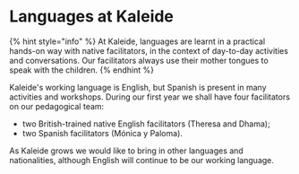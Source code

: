 # Languages at Kaleide

{% hint style="info" %}
At Kaleide, languages are learnt in a practical hands-on way with native facilitators, in the context of day-to-day activities and conversations. Our facilitators always use their mother tongues to speak with the children.
{% endhint %}

Kaleide's working language is English, but Spanish is present in many activities and workshops. During our first year we shall have four facilitators on our pedagogical team:

* two British-trained native English facilitators (Theresa and Dhama);
* two Spanish facilitators (Mónica y Paloma).

As Kaleide grows we would like to bring in other languages and nationalities, although English will continue to be our working language.&#x20;
